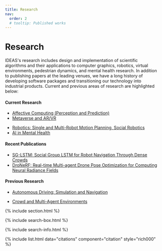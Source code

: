 ```yaml
---
title: Research
nav:
  order: 2
  # tooltip: Published works
---
```


# <i class="fas fa-microscope"></i>Research

IDEAS's research includes design and implementation of scientific algorithms and their applications to computer graphics, robotics, virtual environments, pedestrian dynamics, and mental health research. In addition to publishing papers at the leading venues, we have a long history of developing software packages and transitioning our technology into industrial products. Current and previous areas of research are highlighted below:

#### Current Research
* [Affective Computing (Perception and Prediction)](/research/affective)
* [Metaverse and AR/VR](/research/metaverse/)
<!-- * [Computer Graphics](/research/graphics) -->
* [Robotics: Single and Multi-Robot Motion Planning, Social Robotics](/research/robotics)
* [AI in Mental Health](/research/ai-mental-health)

#### Recent Publications
* [SG-LSTM: Social Group LSTM for Robot Navigation Through Dense Crowds](/research//projects/sg-lstm/)
* [DroNeRF: Real-time Multi-agent Drone Pose Optimization for Computing Neural Radiance Fields](/research/projects/dronerf/)

#### Previous Research
* [Autonomous Driving: Simulation and Navigation](/research/autonomous-driving/)
<!-- * [Crowd and Multi-Agent Environments](/research/crowd-multiagent/) -->
* [Crowd and Multi-Agent Environments](/research/metaverse/social-experiences/)



{% include section.html %}

{% include search-box.html %}

{% include search-info.html %}

{%  include list.html 
    data="citations" 
    component="citation" 
    style="rich000" 
%}
